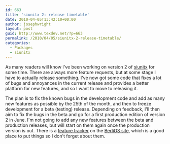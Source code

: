 ```yaml
---
id: 663
title: 'siunitx 2: release timetable'
date: 2010-04-05T13:42:10+00:00
author: josephwright
layout: post
guid: http://www.texdev.net/?p=663
permalink: /2010/04/05/siunitx-2-release-timetable/
categories:
  - Packages
  - siunitx
---
```

As many readers will know I've been working on version 2 of [siunitx](https://ctan.org/pkg/siunitx) for some time. There are always more feature requests, but at some stage I have to actually release something. I've now got some code that fixes a lot of bugs and annoyances in the current release and provides a better platform for new features, and so I want to move to releasing it.

The plan is to fix the known bugs in the development code and add as many new features as possible by the 25th of the month, and then to freeze development for a beta (testing) release. Depending on feedback, I'll then aim to fix the bugs in the beta and go for a first production edition of version 2 in June. I'm not going to add any new features between the beta and production releases, but will start on them again once the production version is out. There is a [feature tracker](http://developer.berlios.de/feature/?group_id=10535) on the [BerliOS site](http://developer.berlios.de/projects/siunitx/), which is a good place to put things so I don't forget about them.
